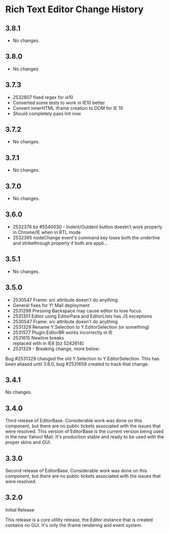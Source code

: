 Rich Text Editor Change History
===============================

3.8.1
-----

* No changes.

3.8.0
-----

* No changes

3.7.3
-----

* 2532807 fixed regex for ie10
* Converted some tests to work in IE10 better
* Convert innerHTML iframe creation to DOM for IE 10
* Should completely pass lint now

3.7.2
-----

* No changes.

3.7.1
-----

* No changes.

3.7.0
-----

* No changes.

3.6.0
-----

* 2532376 bz #5540030 - Indent/Outdent button doestn't work properly in Chrome/IE when in RTL mode
* 2532395 nodeChange event's command key loses both the underline and strikethrough property if both are appli...


3.5.1
-----

  * No changes.

3.5.0
-----

* 2530547 Frame: src attribute doesn't do anything
* General fixes for Y! Mail deployment
* 2531299 Pressing Backspace may cause editor to lose focus.
* 2531301 Editor using EditorPara and EditorLIsts has JS exceptions
* 2530547 Frame: src attribute doesn't do anything
* 2531329 Rename Y.Selection to Y.EditorSelection (or something)
* 2531577 Plugin.EditorBR works incorrectly in IE
* 2531615 Newline breaks <br> replaced with <wbr> in IE8 [bz 5242614]
* 2531329 - Breaking change, more below:


Bug #2531329 changed the old Y.Selection to Y.EditorSelection. This has been aliased until 3.6.0, bug #2531659
created to track that change.

3.4.1
-----

No changes.

3.4.0
-----

Third release of EditorBase. Considerable work was done on this component, but there are no
public tickets associated with the issues that were resolved. This version of EditorBase is the
current version being used in the new Yahoo! Mail. It's production stable and ready to be used with
the proper skins and GUI.

3.3.0
-----

Second release of EditorBase. Considerable work was done on this component, but there are no
public tickets associated with the issues that were resolved.

3.2.0
-----

Initial Release

This release is a core utility release, the Editor instance that is created contains no GUI.
It's only the iframe rendering and event system.
